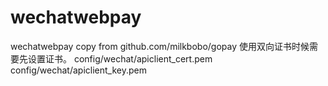 # wechatwebpay
wechatwebpay
copy from github.com/milkbobo/gopay
使用双向证书时候需要先设置证书。
config/wechat/apiclient_cert.pem
config/wechat/apiclient_key.pem

